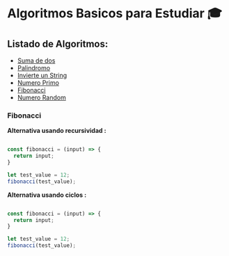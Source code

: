 # Algoritmos Basicos para Estudiar 🎓

## Listado de Algoritmos:

* [Suma de dos]()
* [Palindromo]()
* [Invierte un String]()
* [Numero Primo]()
* [Fibonacci](#fibonacci)
* [Numero Random]()

### Fibonacci

**Alternativa usando recursividad :**

```Javascript

const fibonacci = (input) => {
  return input;
}

let test_value = 12;
fibonacci(test_value);

```

**Alternativa usando ciclos :**

```Javascript

const fibonacci = (input) => {
  return input;
}

let test_value = 12;
fibonacci(test_value);
```
